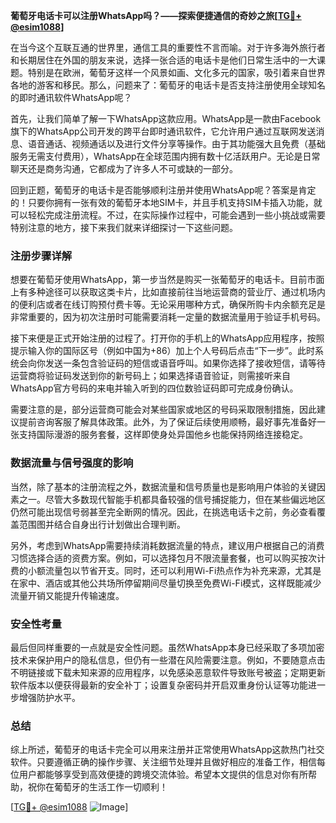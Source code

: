 **葡萄牙电话卡可以注册WhatsApp吗？——探索便捷通信的奇妙之旅[[TG💪+ @esim1088](https://t.me/s/esim1088)]**

在当今这个互联互通的世界里，通信工具的重要性不言而喻。对于许多海外旅行者和长期居住在外国的朋友来说，选择一张合适的电话卡是他们日常生活中的一大课题。特别是在欧洲，葡萄牙这样一个风景如画、文化多元的国家，吸引着来自世界各地的游客和移民。那么，问题来了：葡萄牙的电话卡是否支持注册使用全球知名的即时通讯软件WhatsApp呢？

首先，让我们简单了解一下WhatsApp这款应用。WhatsApp是一款由Facebook旗下的WhatsApp公司开发的跨平台即时通讯软件，它允许用户通过互联网发送消息、语音通话、视频通话以及进行文件分享等操作。由于其功能强大且免费（基础服务无需支付费用），WhatsApp在全球范围内拥有数十亿活跃用户。无论是日常聊天还是商务沟通，它都成为了许多人不可或缺的一部分。

回到正题，葡萄牙的电话卡是否能够顺利注册并使用WhatsApp呢？答案是肯定的！只要你拥有一张有效的葡萄牙本地SIM卡，并且手机支持SIM卡插入功能，就可以轻松完成注册流程。不过，在实际操作过程中，可能会遇到一些小挑战或需要特别注意的地方，接下来我们就来详细探讨一下这些问题。

### 注册步骤详解

想要在葡萄牙使用WhatsApp，第一步当然是购买一张葡萄牙的电话卡。目前市面上有多种途径可以获取这类卡片，比如直接前往当地运营商的营业厅、通过机场内的便利店或者在线订购预付费卡等。无论采用哪种方式，确保所购卡内余额充足是非常重要的，因为初次注册时可能需要消耗一定量的数据流量用于验证手机号码。

接下来便是正式开始注册的过程了。打开你的手机上的WhatsApp应用程序，按照提示输入你的国际区号（例如中国为+86）加上个人号码后点击“下一步”。此时系统会向你发送一条包含验证码的短信或语音呼叫。如果你选择了接收短信，请等待运营商将验证码发送到你的新号码上；如果选择语音验证，则需接听来自WhatsApp官方号码的来电并输入听到的四位数验证码即可完成身份确认。

需要注意的是，部分运营商可能会对某些国家或地区的号码采取限制措施，因此建议提前咨询客服了解具体政策。此外，为了保证后续使用顺畅，最好事先准备好一张支持国际漫游的服务套餐，这样即使身处异国他乡也能保持网络连接稳定。

### 数据流量与信号强度的影响

当然，除了基本的注册流程之外，数据流量和信号质量也是影响用户体验的关键因素之一。尽管大多数现代智能手机都具备较强的信号捕捉能力，但在某些偏远地区仍然可能出现信号弱甚至完全断网的情况。因此，在挑选电话卡之前，务必查看覆盖范围图并结合自身出行计划做出合理判断。

另外，考虑到WhatsApp需要持续消耗数据流量的特点，建议用户根据自己的消费习惯选择合适的资费方案。例如，可以选择包月不限流量套餐，也可以购买按次计费的小额流量包以节省开支。同时，还可以利用Wi-Fi热点作为补充来源，尤其是在家中、酒店或其他公共场所停留期间尽量切换至免费Wi-Fi模式，这样既能减少流量开销又能提升传输速度。

### 安全性考量

最后但同样重要的一点就是安全性问题。虽然WhatsApp本身已经采取了多项加密技术来保护用户的隐私信息，但仍有一些潜在风险需要注意。例如，不要随意点击不明链接或下载未知来源的应用程序，以免感染恶意软件导致账号被盗；定期更新软件版本以便获得最新的安全补丁；设置复杂密码并开启双重身份认证等功能进一步增强防护水平。

### 总结

综上所述，葡萄牙的电话卡完全可以用来注册并正常使用WhatsApp这款热门社交软件。只要遵循正确的操作步骤、关注细节处理并且做好相应的准备工作，相信每位用户都能够享受到高效便捷的跨境交流体验。希望本文提供的信息对你有所帮助，祝你在葡萄牙的生活工作一切顺利！

[[TG💪+ @esim1088](https://t.me/s/esim1088) ![Image](https://i.postimg.cc/4NQfJmqS/Snipaste-2025-05-13-00-14-12.png)]